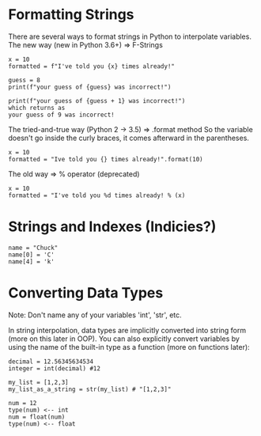 # Formatting Strings

There are several ways to format strings in Python to interpolate variables.
The new way (new in Python 3.6+) => F-Strings

```
x = 10
formatted = f"I've told you {x} times already!"
```

```
guess = 8
print(f"your guess of {guess} was incorrect!")

print(f"your guess of {guess + 1} was incorrect!")
which returns as
your guess of 9 was incorrect!

```

The tried-and-true way (Python 2 -> 3.5) => .format method
So the variable doesn't go inside the curly braces, it comes afterward in the parentheses.

```
x = 10
formatted = "Ive told you {} times already!".format(10)
```

The old way => % operator (deprecated)

```
x = 10
formatted = "I've told you %d times already! % (x)
```

# Strings and Indexes (Indicies?)

```
name = "Chuck"
name[0] = 'C'
name[4] = 'k'
```

# Converting Data Types

Note: Don't name any of your variables 'int', 'str', etc.

In string interpolation, data types are implicitly converted into string form (more on this later in OOP).
You can also explicitly convert variables by using the name of the built-in type as a function (more on functions later):

```
decimal = 12.56345634534
integer = int(decimal) #12
```

```
my_list = [1,2,3]
my_list_as_a_string = str(my_list) # "[1,2,3]"
```

```
num = 12
type(num) <-- int
num = float(num)
type(num) <-- float
```
